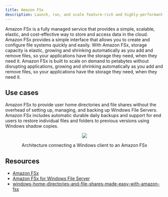 ```yaml
---
title: Amazon FSx
description: Launch, run, and scale feature-rich and highly-performant file systems
---
```


Amazon FSx is a fully managed service that provides a simple, scalable, elastic, and cost-effective way to store and access data in the cloud. Amazon FSx provides a simple interface that allows you to create and configure file systems quickly and easily. With Amazon FSx, storage capacity is elastic, growing and shrinking automatically as you add and remove files, so your applications have the storage they need, when they need it. Amazon FSx is built to scale on demand to petabytes without disrupting applications, growing and shrinking automatically as you add and remove files, so your applications have the storage they need, when they need it. 

## Use cases

 Amazon FSx to provide user home directories and file shares without the overhead of setting up, managing, and backing up Windows File Servers. Amazon FSx includes automatic durable daily backups and support for end users to restore individual files and folders to previous versions using Windows shadow copies.

 <div>
<div align="center"><img src="https://d2908q01vomqb2.cloudfront.net/e1822db470e60d090affd0956d743cb0e7cdf113/2020/02/26/Figure-1-reference-architecture-connecting-a-Windows-client-to-an-Amazon-FSx-file-system-over-AWS-Direct-Connect.png" /></div>
<div><p align="center">Architecture connecting a Windows client to an Amazon FSx</p></div>
</div>

## Resources

- [Amazon FSx](https://aws.amazon.com/fsx/)
- [Amazon FSx for Windows File Server](https://aws.amazon.com/fsx/windows/)
- [windows-home-directories-and-file-shares-made-easy-with-amazon-fsx](https://aws.amazon.com/blogs/storage/windows-home-directories-and-file-shares-made-easy-with-amazon-fsx/)